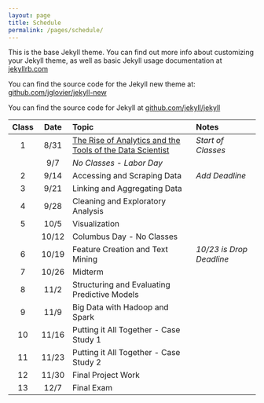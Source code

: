 ```yaml
---
layout: page
title: Schedule
permalink: /pages/schedule/
---
```


This is the base Jekyll theme. You can find out more info about customizing your Jekyll theme, as well as basic Jekyll usage documentation at [jekyllrb.com](http://jekyllrb.com/)

You can find the source code for the Jekyll new theme at: [github.com/jglovier/jekyll-new](https://github.com/jglovier/jekyll-new)

You can find the source code for Jekyll at [github.com/jekyll/jekyll](https://github.com/jekyll/jekyll)


| 	**Class**	 | 	**Date**	 | 	**Topic**	 | **Notes**|
|:-----------:|:----------:|:-----------------------|:-----------------------|
| 	1	 | 	8/31	 | 	[The Rise of Analytics and the Tools of the Data Scientist]({{site.baseurl}}/pages/class1/)	 | *Start of Classes*
| 		 | 	9/7	 | 	*No Classes - Labor Day*	 | 
| 	2	 | 	9/14	 | 	Accessing and Scraping Data	 | *Add Deadline*
| 	3	 | 	9/21	 | 	Linking and Aggregating Data|
| 	4	 | 	9/28	 | 	Cleaning and Exploratory Analysis	 |
| 	5	 | 	10/5	 | 	Visualization	 |
| 		 | 	10/12	 | 	Columbus Day - No Classes	 |
| 	6	 | 	10/19	 | 	Feature Creation and Text Mining	 | *10/23 is Drop Deadline*
| 	7	 | 	10/26	 | 	Midterm	 |
| 	8	 | 	11/2	 | 	Structuring and Evaluating Predictive Models	 |
| 	9	 | 	11/9	 | Big Data with Hadoop and Spark	 |
| 	10	 | 	11/16	 | 	Putting it All Together - Case Study 1	 |
| 	11	 | 	11/23	 | 	Putting it All Together - Case Study 2	 |
| 	12	 | 	11/30	 | 	Final Project Work	 |
| 	13	 | 	12/7	 | 	Final Exam	 |
